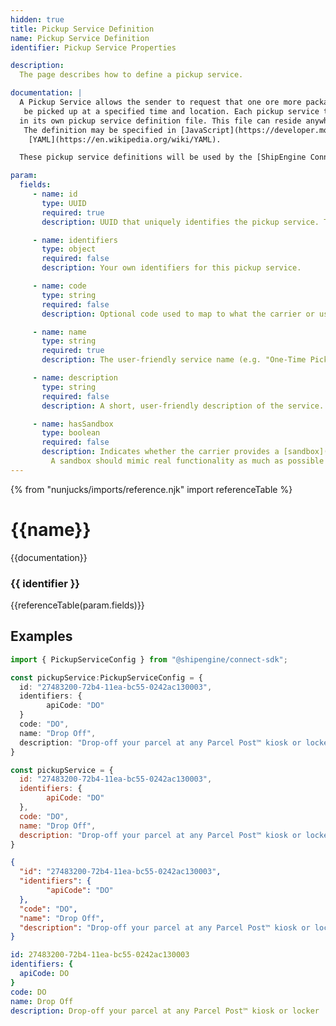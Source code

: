 ```yaml
---
hidden: true
title: Pickup Service Definition
name: Pickup Service Definition
identifier: Pickup Service Properties

description:
  The page describes how to define a pickup service.

documentation: |
  A Pickup Service allows the sender to request that one ore more packages
   be picked up at a specified time and location. Each pickup service that is offered must be defined
  in its own pickup service definition file. This file can reside anywhere within your application as long as its location is specified in the [Carrier Application Definition](./carrier.md) file.
   The definition may be specified in [JavaScript](https://developer.mozilla.org/en-US/docs/Web/JavaScript), [TypeScript](https://www.typescriptlang.org/), [JSON](https://developer.mozilla.org/en-US/docs/Web/JavaScript/Reference/Global_Objects/JSON), or
    [YAML](https://en.wikipedia.org/wiki/YAML).

  These pickup service definitions will be used by the [ShipEngine Connect](./../index.md) to display pickup service options within our suite of e-commerce applications when your carrier is used.

param:
  fields:
     - name: id
       type: UUID
       required: true
       description: UUID that uniquely identifies the pickup service. This ID should never change.

     - name: identifiers
       type: object
       required: false
       description: Your own identifiers for this pickup service.

     - name: code
       type: string
       required: false
       description: Optional code used to map to what the carrier or uses to identify the pickup service.

     - name: name
       type: string
       required: true
       description: The user-friendly service name (e.g. "One-Time Pickup", "Recurring Pickup", "Drop-Off").

     - name: description
       type: string
       required: false
       description: A short, user-friendly description of the service.

     - name: hasSandbox
       type: boolean
       required: false
       description: Indicates whether the carrier provides a [sandbox](./../sandbox.md) API for this pickup service.
         A sandbox should mimic real functionality as much as possible but MUST NOT incur any actual costs or affect production data.
---
```


  {% from "nunjucks/imports/reference.njk" import referenceTable %}

  {{name}}
  ===============================================
  {{documentation}}


  ###   {{ identifier }}
  {{referenceTable(param.fields)}}


  Examples
  -----------------------------------------------

```typescript
import { PickupServiceConfig } from "@shipengine/connect-sdk";

const pickupService:PickupServiceConfig = {
  id: "27483200-72b4-11ea-bc55-0242ac130003",
  identifiers: {
        apiCode: "DO"
  }
  code: "DO",
  name: "Drop Off",
  description: "Drop-off your parcel at any Parcel Post™ kiosk or locker"
}
```

```javascript
const pickupService = {
  id: "27483200-72b4-11ea-bc55-0242ac130003",
  identifiers: {
        apiCode: "DO"
  },
  code: "DO",
  name: "Drop Off",
  description: "Drop-off your parcel at any Parcel Post™ kiosk or locker"
}
```

```json
{
  "id": "27483200-72b4-11ea-bc55-0242ac130003",
  "identifiers": {
        "apiCode": "DO"
  },
  "code": "DO",
  "name": "Drop Off",
  "description": "Drop-off your parcel at any Parcel Post™ kiosk or locker"
}
```

```yaml
id: 27483200-72b4-11ea-bc55-0242ac130003
identifiers: {
  apiCode: DO
}
code: DO
name: Drop Off
description: Drop-off your parcel at any Parcel Post™ kiosk or locker
```
